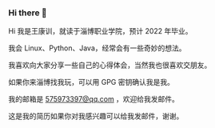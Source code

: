 ### Hi there 👋
Hi
我是王康训，就读于淄博职业学院，预计 2022 年毕业。

我会 Linux、Python、Java，经常会有一些奇妙的想法。

我喜欢向大家分享一些自己的心得体会，当然我也很喜欢交朋友。

如果你来淄博找我玩，可以用 GPG 密钥确认我是我。

我的邮箱是 575973397@qq.com ，欢迎给我发邮件。

这是我的简历如果你对我感兴趣可以给我发邮件，谢谢。
<!--
**wkx412/wkx412** is a ✨ _special_ ✨ repository because its `README.md` (this file) appears on your GitHub profile.

Here are some ideas to get you started:

- 🔭 I’m currently working on ...
- 🌱 I’m currently learning ...
- 👯 I’m looking to collaborate on ...
- 🤔 I’m looking for help with ...
- 💬 Ask me about ...
- 📫 How to reach me: ...
- 😄 Pronouns: ...
- ⚡ Fun fact: ...
-->
